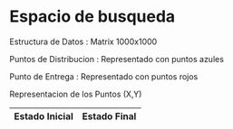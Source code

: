# Espacio de busqueda
Estructura de Datos : Matrix 1000x1000

Puntos de Distribucion : Representado con puntos azules

Punto de Entrega : Representado con puntos rojos

Representacion de los Puntos (X,Y)

Estado Inicial | Estado Final
-|-


